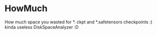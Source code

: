 # HowMuch
How much space you wasted for *. ckpt and *.safetensors checkpoints :) kinda useless DiskSpaceAnalyzer :D
